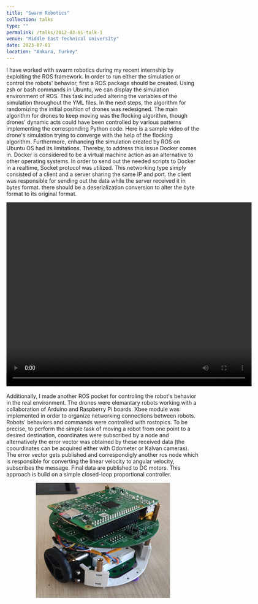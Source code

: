 ```yaml
---
title: "Swarm Robotics"
collection: talks
type: ""
permalink: /talks/2012-03-01-talk-1
venue: "Middle East Technical University"
date: 2023-07-01
location: "Ankara, Turkey"
---
```

I have worked with swarm robotics during my recent internship by exploiting the ROS framework. In order to run either the simulation or control the robots' behavior, first a ROS package should be created. Using zsh or bash commands in Ubuntu, we can display the simulation environment of ROS. This task included altering the variables of the simulation throughout the YML files. In the next steps, the algorithm for randomizing the initial position of drones was redesigned. The main algorithm for drones to keep moving was the flocking algorithm, though drones' dynamic acts could have been controlled by various patterns implementing the corresponding Python code. Here is a sample video of the drone's simulation trying to converge with the help of the flocking algorithm.
Furthermore, enhancing the simulation created by ROS on Ubuntu OS had its limitations. Thereby, to address this issue Docker comes in. Docker is considered to be a virtual machine action as an alternative to other operating systems. In order to send out the needed scripts to Docker in a realtime, Socket protocol was utilized. This networking type simply consisted of a client and a server sharing the same IP and port. the client was responsible for sending out the data while the server received it in bytes format. there should be a deserialization conversion to alter the byte format to its original format.


<video src="../images/flocking.mp4" alt="simulation" width="640" height="480" align="right" controls></video>


Additionally, I made another ROS pocket for controling the robot's behavior in the real environment. The drones were elemantary robots working with a collaboration of Arduino and Raspberry Pi boards. Xbee module was implemented in order to organize networking connections between robots. Robots' behaviors and commands were controlled with rostopics. To be precise, to perform the simple task of moving a robot from one point to a desired destination, coordinates were subscribed by a node and alternatively the error vector was obtained by these received data (the coourdinates can be acquired either with Odometer or Kalvan cameras). The error vector gets published and correspondigly another ros node which is responsible for converting the linear velocity to angular velocity, subscribes the message. Final data are published to DC motors. This approach is build on a simple closed-loop proportional controller.  

<!-- <img src="../images/drone.jpg" alt="drone" width="350" height="300" align="center"> -->


<div align="center">
  <img src="../images/drone.jpg" alt="drone" width="350" height="300"/>
</div>
